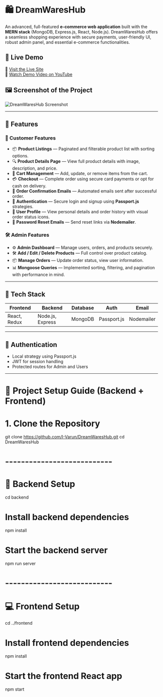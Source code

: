 # 🛍️ DreamWaresHub

An advanced, full-featured **e-commerce web application** built with the **MERN stack** (MongoDB, Express.js, React, Node.js). DreamWaresHub offers a seamless shopping experience with secure payments, user-friendly UI, robust admin panel, and essential e-commerce functionalities.

## 🚀 Live Demo

🔗 [Visit the Live Site](https://dreamwareshub.onrender.com/)  
🎥 [Watch Demo Video on YouTube](https://www.youtube.com/watch?v=vCodlmcmRwk)

## 🖼️ Screenshot of the Project

![DreamWaresHub Screenshot](./Screenshot%202024-06-02%20230438.png)

---

## 📂 Features

### 🛒 Customer Features
- 📦 **Product Listings** — Paginated and filterable product list with sorting options.
- 🔍 **Product Details Page** — View full product details with image, description, and price.
- 🛒 **Cart Management** — Add, update, or remove items from the cart.
- 💳 **Checkout** — Complete order using secure card payments or opt for cash on delivery.
- 📧 **Order Confirmation Emails** — Automated emails sent after successful order.
- 🔐 **Authentication** — Secure login and signup using **Passport.js** strategies.
- 👤 **User Profile** — View personal details and order history with visual order status icons.
- 🔁 **Password Reset Emails** — Send reset links via **Nodemailer**.

### 🛠️ Admin Features
- ⚙️ **Admin Dashboard** — Manage users, orders, and products securely.
- 🛠️ **Add / Edit / Delete Products** — Full control over product catalog.
- 📦 **Manage Orders** — Update order status, view user information.
- 📊 **Mongoose Queries** — Implemented sorting, filtering, and pagination with performance in mind.

---

## 🧰 Tech Stack

| Frontend       | Backend        | Database  | Auth       | Email       |
|----------------|----------------|-----------|------------|-------------|
| React, Redux   | Node.js, Express| MongoDB   | Passport.js| Nodemailer  |

---

## 🔐 Authentication

- Local strategy using Passport.js
- JWT for session handling
- Protected routes for Admin and Users

---

# 🚀 Project Setup Guide (Backend + Frontend)

# 1. Clone the Repository
git clone https://github.com/I-Varun/DreamWaresHub.git
cd DreamWaresHub

# ---------------------------
# 🔧 Backend Setup
cd backend

# Install backend dependencies
npm install

# Start the backend server
npm run server

# ---------------------------
# 💻 Frontend Setup
cd ../frontend

# Install frontend dependencies
npm install

# Start the frontend React app
npm start



